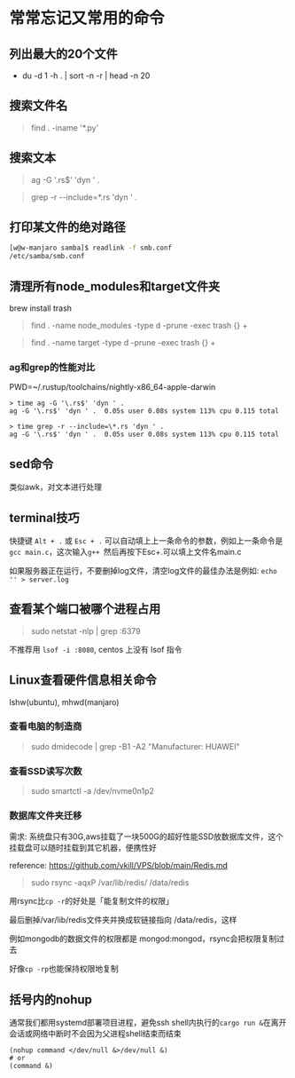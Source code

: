 # 常常忘记又常用的命令

## 列出最大的20个文件

- du -d 1 -h . | sort -n -r | head -n 20

## 搜索文件名

> find . -iname '*.py'

## 搜索文本

> ag -G '\.rs$' 'dyn ' .

> grep -r --include=\*.rs 'dyn ' .

## 打印某文件的绝对路径

```bash
[w@w-manjaro samba]$ readlink -f smb.conf 
/etc/samba/smb.conf
```

## 清理所有node_modules和target文件夹

brew install trash

> find . -name node_modules -type d -prune -exec trash {} +

> find . -name target -type d -prune -exec trash {} +

### ag和grep的性能对比

PWD=~/.rustup/toolchains/nightly-x86_64-apple-darwin

```
> time ag -G '\.rs$' 'dyn ' .
ag -G '\.rs$' 'dyn ' .  0.05s user 0.08s system 113% cpu 0.115 total
```

```
> time grep -r --include=\*.rs 'dyn ' .
ag -G '\.rs$' 'dyn ' .  0.05s user 0.08s system 113% cpu 0.115 total
```

## sed命令

类似awk，对文本进行处理

## terminal技巧

快捷键 `Alt + .` 或 `Esc + .` 可以自动填上上一条命令的参数，例如上一条命令是`gcc main.c`，这次输入`g++ `然后再按下Esc+.可以填上文件名main.c

如果服务器正在运行，不要删掉log文件，清空log文件的最佳办法是例如: `echo '' > server.log`

## 查看某个端口被哪个进程占用

> sudo netstat -nlp | grep :6379

不推荐用 `lsof -i :8080`, centos 上没有 lsof 指令

## Linux查看硬件信息相关命令

lshw(ubuntu), mhwd(manjaro)

### 查看电脑的制造商

> sudo dmidecode | grep -B1 -A2 "Manufacturer: HUAWEI"

### 查看SSD读写次数

> sudo smartctl -a /dev/nvme0n1p2

### 数据库文件夹迁移

需求: 系统盘只有30G,aws挂载了一块500G的超好性能SSD放数据库文件，这个挂载盘可以随时挂载到其它机器，便携性好

reference: <https://github.com/vkill/VPS/blob/main/Redis.md>

> sudo rsync -aqxP /var/lib/redis/ /data/redis

用rsync比`cp -r`的好处是「能复制文件的权限」

最后删掉/var/lib/redis文件夹并换成软链接指向 /data/redis，这样

例如mongodb的数据文件的权限都是 mongod:mongod，rsync会把权限复制过去

好像`cp -rp`也能保持权限地复制

## 括号内的nohup

通常我们都用systemd部署项目进程，避免ssh shell内执行的`cargo run &`在离开会话或网络中断时不会因为父进程shell结束而结束

```
(nohup command </dev/null &>/dev/null &)
# or
(command &)
```
